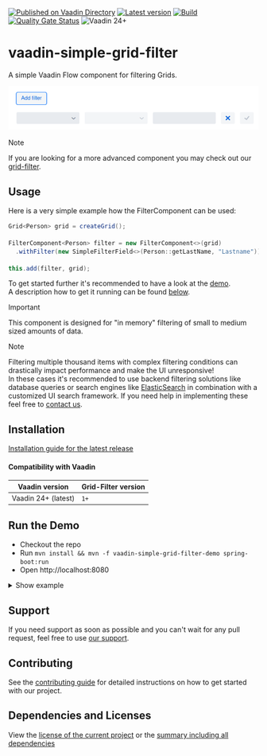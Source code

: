 [![Published on Vaadin Directory](https://img.shields.io/badge/Vaadin%20Directory-published-00b4f0?logo=vaadin)](https://vaadin.com/directory/component/grid-filter-for-vaadin)
[![Latest version](https://img.shields.io/maven-central/v/software.xdev/vaadin-simple-grid-filter?logo=apache%20maven)](https://mvnrepository.com/artifact/software.xdev/vaadin-simple-grid-filter)
[![Build](https://img.shields.io/github/actions/workflow/status/xdev-software/vaadin-simple-grid-filter/check-build.yml?branch=develop)](https://github.com/xdev-software/vaadin-simple-grid-filter/actions/workflows/check-build.yml?query=branch%3Adevelop)
[![Quality Gate Status](https://sonarcloud.io/api/project_badges/measure?project=xdev-software_vaadin-simple-grid-filter&metric=alert_status)](https://sonarcloud.io/dashboard?id=xdev-software_vaadin-simple-grid-filter)
![Vaadin 24+](https://img.shields.io/badge/Vaadin%20Platform/Flow-24+-00b4f0)

# vaadin-simple-grid-filter

A simple Vaadin Flow component for filtering Grids.

![demo](assets/demo.png)

> [!NOTE]
> If you are looking for a more advanced component you may check out our [grid-filter](https://github.com/xdev-software/vaadin-grid-filter).

## Usage

Here is a very simple example how the FilterComponent can be used:
```java
Grid<Person> grid = createGrid();

FilterComponent<Person> filter = new FilterComponent<>(grid)
  .withFilter(new SimpleFilterField<>(Person::getLastName, "Lastname"));

this.add(filter, grid);
```

To get started further it's recommended to have a look at the [demo](./vaadin-simple-grid-filter-demo).<br/>
A description how to get it running can be found [below](#run-the-demo).

> [!IMPORTANT]
> This component is designed for "in memory" filtering of small to medium sized amounts of data.

> [!NOTE]
> Filtering multiple thousand items with complex filtering conditions can drastically impact performance and make the UI unresponsive!<br/> In these cases it's recommended to use backend filtering solutions like database queries or search engines like [ElasticSearch](https://en.wikipedia.org/wiki/Elasticsearch) in combination with a customized UI search framework. If you need help in implementing these feel free to [contact us](https://xdev.software/en/services/support).

## Installation
[Installation guide for the latest release](https://github.com/xdev-software/vaadin-simple-grid-filter/releases/latest#Installation)

#### Compatibility with Vaadin

| Vaadin version | Grid-Filter version |
| --- | --- |
| Vaadin 24+ (latest) | ``1+`` |

## Run the Demo
* Checkout the repo
* Run ``mvn install && mvn -f vaadin-simple-grid-filter-demo spring-boot:run``
* Open http://localhost:8080

<details>
  <summary>Show example</summary>
  
  ![demo](assets/demo.avif)
</details>

## Support
If you need support as soon as possible and you can't wait for any pull request, feel free to use [our support](https://xdev.software/en/services/support).

## Contributing
See the [contributing guide](./CONTRIBUTING.md) for detailed instructions on how to get started with our project.

## Dependencies and Licenses
View the [license of the current project](LICENSE) or the [summary including all dependencies](https://xdev-software.github.io/vaadin-simple-grid-filter/dependencies)
